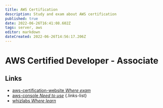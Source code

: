 ```yaml
---
title: AWS Certification
description: Study and exam about AWS certification
published: true
date: 2022-06-26T16:41:08.602Z
tags: server, aws
editor: markdown
dateCreated: 2022-06-26T14:56:17.206Z
---
```


# AWS Certified Developer - Associate

## Links
- [aws-certification-website *Where exam*](https://aws.amazon.com/cn/certification/certified-developer-associate/?ch=sec&sec=rmg&d=1)
- [aws-console *Need to use*](https://ap-southeast-2.console.aws.amazon.com/console)
{.links-list}
- [whizlabs *Where learn*](https://www.whizlabs.com/learn/course/aws-developer-associate/160)